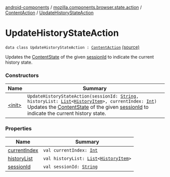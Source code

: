 [android-components](../../../index.md) / [mozilla.components.browser.state.action](../../index.md) / [ContentAction](../index.md) / [UpdateHistoryStateAction](./index.md)

# UpdateHistoryStateAction

`data class UpdateHistoryStateAction : `[`ContentAction`](../index.md) [(source)](https://github.com/mozilla-mobile/android-components/blob/master/components/browser/state/src/main/java/mozilla/components/browser/state/action/BrowserAction.kt#L304)

Updates the [ContentState](../../../mozilla.components.browser.state.state/-content-state/index.md) of the given [sessionId](session-id.md) to indicate the current history state.

### Constructors

| Name | Summary |
|---|---|
| [&lt;init&gt;](-init-.md) | `UpdateHistoryStateAction(sessionId: `[`String`](https://kotlinlang.org/api/latest/jvm/stdlib/kotlin/-string/index.html)`, historyList: `[`List`](https://kotlinlang.org/api/latest/jvm/stdlib/kotlin.collections/-list/index.html)`<`[`HistoryItem`](../../../mozilla.components.concept.engine.history/-history-item/index.md)`>, currentIndex: `[`Int`](https://kotlinlang.org/api/latest/jvm/stdlib/kotlin/-int/index.html)`)`<br>Updates the [ContentState](../../../mozilla.components.browser.state.state/-content-state/index.md) of the given [sessionId](session-id.md) to indicate the current history state. |

### Properties

| Name | Summary |
|---|---|
| [currentIndex](current-index.md) | `val currentIndex: `[`Int`](https://kotlinlang.org/api/latest/jvm/stdlib/kotlin/-int/index.html) |
| [historyList](history-list.md) | `val historyList: `[`List`](https://kotlinlang.org/api/latest/jvm/stdlib/kotlin.collections/-list/index.html)`<`[`HistoryItem`](../../../mozilla.components.concept.engine.history/-history-item/index.md)`>` |
| [sessionId](session-id.md) | `val sessionId: `[`String`](https://kotlinlang.org/api/latest/jvm/stdlib/kotlin/-string/index.html) |
